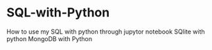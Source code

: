 # SQL-with-Python
How to use my SQL with python through jupytor notebook
SQlite with python
MongoDB with Python
